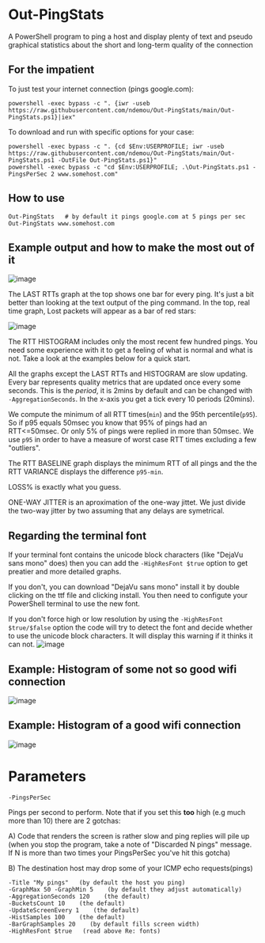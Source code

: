 # Out-PingStats

A PowerShell program to ping a host and display plenty of text and pseudo graphical statistics about the short and long-term quality of the connection

## For the impatient

To just test your internet connection (pings google.com):

    powershell -exec bypass -c ". {iwr -useb https://raw.githubusercontent.com/ndemou/Out-PingStats/main/Out-PingStats.ps1}|iex"
    
To download and run with specific options for your case:
    
    powershell -exec bypass -c ". {cd $Env:USERPROFILE; iwr -useb https://raw.githubusercontent.com/ndemou/Out-PingStats/main/Out-PingStats.ps1 -OutFile Out-PingStats.ps1}"
    powershell -exec bypass -c "cd $Env:USERPROFILE; .\Out-PingStats.ps1 -PingsPerSec 2 www.somehost.com"
    
## How to use
    Out-PingStats   # by default it pings google.com at 5 pings per sec
    Out-PingStats www.somehost.com 

## Example output and how to make the most out of it 
![image](https://user-images.githubusercontent.com/4411400/208316162-c115a6c9-eca6-49d6-94d8-b90c9b6f2628.png)

The LAST RTTs graph at the top shows one bar for every ping.
It's just a bit better than looking at the text output of the ping command.
In the top, real time graph, Lost packets will appear as a bar of red stars: 

![image](https://user-images.githubusercontent.com/4411400/204651924-730d2144-0dbf-41b8-a825-8e53f8072165.png)

The RTT HISTOGRAM includes only the most recent few hundred pings.
You need some experience with it to get a feeling of what is normal and what is not.
Take a look at the examples below for a quick start.

All the graphs except the LAST RTTs and HISTOGRAM are slow updating. 
Every bar represents quality metrics that are updated once every some seconds. 
This is the *period*, it is 2mins by default and can be changed with `-AggregationSeconds`.
In the x-axis you get a tick every 10 periods (20mins).

We compute the minimum of all RTT times(`min`) and the 95th percentile(`p95`). 
So if p95 equals 50msec you know that 95% of pings had an RTT<=50msec.
Or only 5% of pings were replied in more than 50msec.
We use `p95` in order to have a measure of worst case RTT times excluding a few "outliers".

The RTT BASELINE graph displays the minimum RTT of all pings and the the RTT VARIANCE
displays the difference `p95-min`. 

LOSS% is exactly what you guess.

ONE-WAY JITTER is an aproximation of the one-way jittet. 
We just divide the two-way jitter by two assuming that any delays are symetrical.

## Regarding the terminal font

If your terminal font contains the unicode block characters (like "DejaVu sans mono" does)
then you can add the `-HighResFont $true` option to get preatier and more detailed graphs.

If you don't, you can download "DejaVu sans mono" install it by double clicking on the ttf file
and clicking install. You then need to configute your PowerShell terminal to use the new font.

If you don't force high or low resolution by using the `-HighResFont $true/$false` option 
the code will try to detect the font and decide whether to use the unicode block characters.
It will display this warning if it thinks it can not.
![image](https://user-images.githubusercontent.com/4411400/208317534-4b2c6719-458f-457d-953c-8fd741980550.png)

## Example: Histogram of some not so good wifi connection

![image](https://user-images.githubusercontent.com/4411400/204652000-c71b4ccd-2cda-4458-a846-f122332446b0.png)

## Example: Histogram of a good wifi connection

![image](https://user-images.githubusercontent.com/4411400/204652036-79f1b56c-1866-4508-b6af-0e8beddc1e5a.png)

# Parameters
    -PingsPerSec

Pings per second to perform.
Note that if you set this **too** high (e.g much more than 10) there are 2 gotchas:

A) Code that renders the screen is rather slow and ping replies will pile up
  (when you stop the program, take a note of "Discarded N pings" message.
  If N is more than two times your PingsPerSec you've hit this gotcha)

B) The destination host may drop some of your ICMP echo requests(pings)

    -Title "My pings"   (by default the host you ping)
    -GraphMax 50 -GraphMin 5    (by default they adjust automatically)
    -AggregationSeconds 120    (the default)
    -BucketsCount 10    (the default)
    -UpdateScreenEvery 1    (the default)
    -HistSamples 100    (the default)
    -BarGraphSamples 20    (by default fills screen width) 
    -HighResFont $true   (read above Re: fonts)
